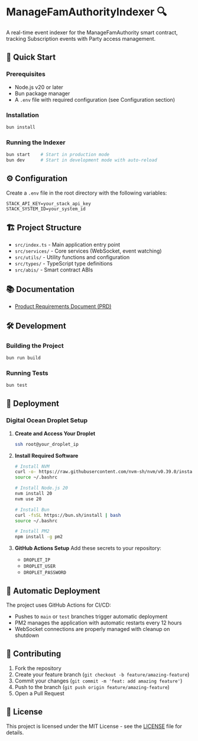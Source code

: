 # ManageFamAuthorityIndexer 🔍

A real-time event indexer for the ManageFamAuthority smart contract, tracking Subscription events with Party access management.

## 🚀 Quick Start

### Prerequisites

- Node.js v20 or later
- Bun package manager
- A `.env` file with required configuration (see Configuration section)

### Installation

```bash
bun install
```

### Running the Indexer

```bash
bun start    # Start in production mode
bun dev      # Start in development mode with auto-reload
```

## ⚙️ Configuration

Create a `.env` file in the root directory with the following variables:

```env
STACK_API_KEY=your_stack_api_key
STACK_SYSTEM_ID=your_system_id
```

## 🏗️ Project Structure

- `src/index.ts` - Main application entry point
- `src/services/` - Core services (WebSocket, event watching)
- `src/utils/` - Utility functions and configuration
- `src/types/` - TypeScript type definitions
- `src/abis/` - Smart contract ABIs

## 📚 Documentation

- [Product Requirements Document (PRD)](./requirements.md)

## 🛠️ Development

### Building the Project

```bash
bun run build
```

### Running Tests

```bash
bun test
```

## 🚀 Deployment

### Digital Ocean Droplet Setup

1. **Create and Access Your Droplet**

   ```bash
   ssh root@your_droplet_ip
   ```

2. **Install Required Software**

   ```bash
   # Install NVM
   curl -o- https://raw.githubusercontent.com/nvm-sh/nvm/v0.39.0/install.sh | bash
   source ~/.bashrc

   # Install Node.js 20
   nvm install 20
   nvm use 20

   # Install Bun
   curl -fsSL https://bun.sh/install | bash
   source ~/.bashrc

   # Install PM2
   npm install -g pm2
   ```

3. **GitHub Actions Setup**
   Add these secrets to your repository:
   - `DROPLET_IP`
   - `DROPLET_USER`
   - `DROPLET_PASSWORD`

## 🔄 Automatic Deployment

The project uses GitHub Actions for CI/CD:

- Pushes to `main` or `test` branches trigger automatic deployment
- PM2 manages the application with automatic restarts every 12 hours
- WebSocket connections are properly managed with cleanup on shutdown

## 🤝 Contributing

1. Fork the repository
2. Create your feature branch (`git checkout -b feature/amazing-feature`)
3. Commit your changes (`git commit -m 'feat: add amazing feature'`)
4. Push to the branch (`git push origin feature/amazing-feature`)
5. Open a Pull Request

## 📝 License

This project is licensed under the MIT License - see the [LICENSE](LICENSE) file for details.
